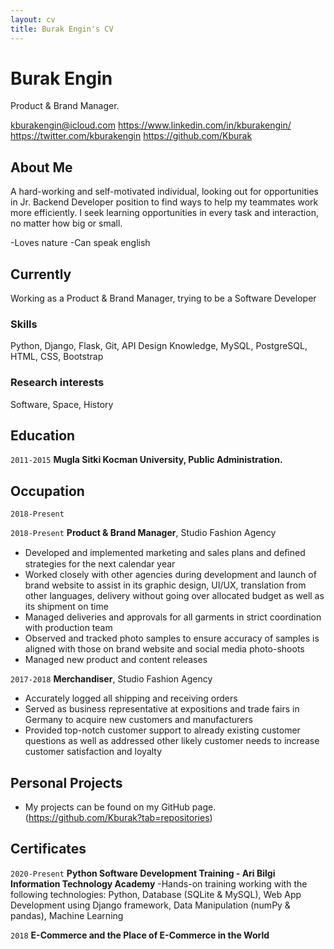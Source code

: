 ```yaml
---
layout: cv
title: Burak Engin's CV
---
```

# Burak Engin
Product & Brand Manager.

kburakengin@icloud.com
https://www.linkedin.com/in/kburakengin/
https://twitter.com/kburakengin
https://github.com/Kburak

## About Me
A hard-working and self-motivated individual, looking out for opportunities in Jr. Backend Developer position to find ways to help my teammates work more efficiently. I seek learning opportunities in every task and interaction, no matter how big or small.

-Loves nature
-Can speak english

## Currently

Working as a Product & Brand Manager, trying to be a Software Developer

### Skills

Python, Django, Flask, Git, API Design Knowledge, MySQL, PostgreSQL, HTML, CSS, Bootstrap


### Research interests

Software, Space, History


## Education

`2011-2015`
__Mugla Sitki Kocman University, Public Administration.__


## Occupation
`2018-Present`

`2018-Present`
__Product & Brand Manager__, Studio Fashion Agency

- Developed and implemented marketing and sales plans and deﬁned strategies for the next calendar year
- Worked closely with other agencies during development and launch of brand website to assist in its graphic design,
  UI/UX, translation from other languages, delivery without going over allocated budget as well as its shipment on time
- Managed deliveries and approvals for all garments in strict coordination with production team
- Observed and tracked photo samples to ensure accuracy of samples is aligned with those on brand website and social media photo-shoots
- Managed new product and content releases


`2017-2018`
__Merchandiser__, Studio Fashion Agency

- Accurately logged all shipping and receiving orders
- Served as business representative at expositions and trade fairs in Germany to acquire new customers and manufacturers
- Provided top-notch customer support to already existing customer questions as well as addressed other likely customer needs to increase customer satisfaction and loyalty

## Personal Projects
- My projects can be found on my GitHub page. (https://github.com/Kburak?tab=repositories)

## Certificates

`2020-Present`
__Python Software Development Training - Ari Bilgi Information Technology Academy__
-Hands-on training working with the following technologies: Python, Database (SQLite & MySQL),
Web App Development using Django framework, Data Manipulation (numPy & pandas), Machine Learning

`2018`
__E-Commerce and the Place of E-Commerce in the World__
